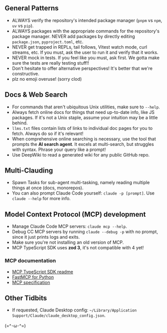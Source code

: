 ## General Patterns
- ALWAYS verify the repository's intended package manager (`pnpm` vs `npm`, `uv` vs `pip`).
- ALWAYS packages with the appropriate commands for the repository's package manager. NEVER add packages by directly editing `package.json`, `pyproject.toml`, etc.
- NEVER get trapped in REPLs, tail follows, Vitest watch mode, curl streams, etc. If you must, ask the user to run it and verify that it works.
- NEVER mock in tests. If you feel like you must, ask first. We gotta make sure the tests are really testing stuff!!
- Don't hesitate to offer alternative perspectives! It's better that we're constructive.
- plz no emoji overuse! (sorry clod)

## Docs & Web Search
- For commands that aren't ubiquitous Unix utilities, make sure to `--help`.
- Always fetch online docs for things that need up-to-date info, like JS packages. If it's not a Unix staple, assume your intuition may be a little behind.
- `llms.txt` files contain lists of links to individual doc pages for you to fetch. Always do so if it's relevant!
- When comprehensive online searching is necessary, use the tool that prompts the **AI search agent**. It excels at multi-search, but struggles with syntax. Phrase your query like a prompt!
- Use DeepWiki to read a generated wiki for any public GitHub repo.

## Multi-Clauding
- Spawn Tasks for sub-agent multi-tasking, namely reading multiple things at once (docs, monorepos).
- You can also prompt Claude Code yourself: `claude -p [prompt]`. Use `claude --help` for more info.

## Model Context Protocol (MCP) development
- Manage Claude Code MCP servers: `claude mcp --help`.
- Debug CC MCP servers by running `claude --debug -p` with no prompt, since it just prints logs and exits.
- Make sure you're not installing an old version of MCP.
- MCP TypeScript SDK uses **zod 3**, it's not compatible with 4 yet!

### MCP documentation
- [MCP TypeScript SDK readme](https://raw.githubusercontent.com/modelcontextprotocol/typescript-sdk/refs/heads/main/README.md)
- [FastMCP for Python](https://gofastmcp.com/llms.txt)
- [MCP specification](https://modelcontextprotocol.io/)

## Other Tidbits
- If requested, Claude Desktop config: `~/Library/Application Support/Claude/claude_desktop_config.json`.

(=^･ω･^=)